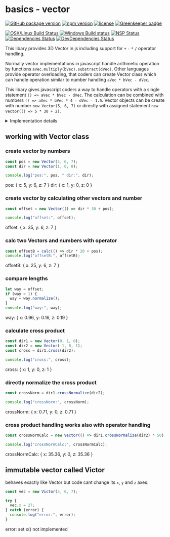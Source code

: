 # basics - vector

[![GitHub package version](https://img.shields.io/github/package-json/v/basics/vector.svg)](https://github.com/basics/vector)
[![npm version](https://img.shields.io/npm/v/@js-basics/vector.svg)](https://www.npmjs.com/package/@js-basics/vector)
[![license](https://img.shields.io/github/license/basics/vector.svg)](https://github.com/basics/vector)
[![Greenkeeper badge](https://badges.greenkeeper.io/basics/vector.svg)](https://greenkeeper.io/)

[![OSX/Linux Build Status](https://travis-ci.org/basics/vector.svg?branch=master)](https://travis-ci.org/basics/vector)
[![Windows Build status](https://ci.appveyor.com/api/projects/status/drb33qvmf3koo5gr?svg=true)](https://ci.appveyor.com/project/StephanGerbeth/vector)
[![NSP Status](https://nodesecurity.io/orgs/basics/projects/23094b78-f287-4645-a043-f97267a30c5b/badge)](https://nodesecurity.io/orgs/basics/projects/23094b78-f287-4645-a043-f97267a30c5b)
[![Dependencies Status](https://david-dm.org/basics/vector/status.svg)](https://david-dm.org/basics/vector)
[![DevDependencies Status](https://david-dm.org/basics/vector/dev-status.svg)](https://david-dm.org/basics/vector?type=dev)

<!-- markdownlint-disable no-inline-html -->

This libary provides 3D Vector in js including support for <nobr>`+` `-` `*` `/`</nobr> operator handling.

Normally vector implementations in javascript handle arithmetic operation by functions <nobr>`aVec.multiply(bVec).substract(dVec)`.</nobr>
Other languages provide operator overloading, that coders can create Vector class which can handle operation similar to number handling <nobr>`aVec * bVec - dVec`.</nobr>

This libary gives javascript coders a way to handle operators with a single statement <nobr>`() => aVec * bVec - dVec`.</nobr>
The calculation can be combined with numbers <nobr>`() => aVec * bVec * 4 - dVec - 1.5`.</nobr>
Vector objects can be create with number <nobr>`new Vector(5, 6, 7)`</nobr> or directly with assigned statement <nobr>`new Vector(() => 5 * 30 + 2)`.</nobr>

<details>
<summary> Implementation details</summary>

Javascript has this one peculiarity called `valueOf()` this function is designed for primitive handling (numbers and strings) when handling arithmetic operations.
Every class can overwrite this function to give it special behavior. This Vector class calls the assigned statement three times for `x`, `y` and `z`.
Comparable to trigger arithmetic operation manually for every axis.

```js
const x = aVec.x * bVec.x * 4 - dVec.x - 1.5;
const y = aVec.y * bVec.y * 4 - dVec.y - 1.5;
const z = aVec.z * bVec.z * 4 - dVec.z - 1.5;
```

Internally the `valueOf()` implementation returns `x` in first call, `y` in second call and `z` in last call, these results are put into an new Vector object and can be reused further.

</details>
<!-- markdownlint-enable no-inline-html -->

## working with Vector class

### create vector by numbers

```js
const pos = new Vector(5, 6, 7);
const dir = new Vector(1, 0, 0);

console.log("pos:", pos, " dir:", dir);
```

pos: { x: 5, y: 6, z: 7 } dir: { x: 1, y: 0, z: 0 }

### create vector by calculating other vectors and number

```js
const offset = new Vector(() => dir * 30 + pos);

console.log("offset:", offset);
```

offset: { x: 35, y: 6, z: 7 }

### calc two Vectors and numbers with operator

```js
const offsetB = calc(() => dir * 20 + pos);
console.log("offsetB:", offsetB);
```

offsetB: { x: 25, y: 6, z: 7 }

### compare lengths

```js
let way = offset;
if (way > 1) {
  way = way.normalize();
}
console.log("way:", way);
```

way: { x: 0.96, y: 0.16, z: 0.19 }

### calculate cross product

```js
const dir1 = new Vector(0, 1, 0);
const dir2 = new Vector(-1, 0, 1);
const cross = dir1.cross(dir2);

console.log("cross:", cross);
```

cross: { x: 1, y: 0, z: 1 }

### directly normalize the cross product

```js
const crossNorm = dir1.crossNormalize(dir2);

console.log("crossNorm:", crossNorm);
```

crossNorm: { x: 0.71, y: 0, z: 0.71 }

### cross product handling works also with operator handling

```js
const crossNormCalc = new Vector(() => dir1.crossNormalize(dir2) * 50);

console.log("crossNormCalc:", crossNormCalc);
```

crossNormCalc: { x: 35.36, y: 0, z: 35.36 }

## immutable vector called Victor

behaves exactly like Vector but code cant change its `x`, `y` and `z` axes.

```js
const vec = new Victor(5, 6, 7);

try {
  vec.x = 27;
} catch (error) {
  console.log("error:", error);
}
```

error: set x() not implemented
